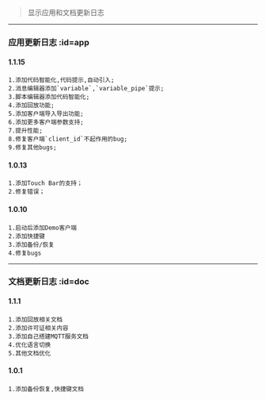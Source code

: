 > 显示应用和文档更新日志

---

### 应用更新日志 :id=app

#### 1.1.15

```
1.添加代码智能化,代码提示,自动引入;
2.消息编辑器添加`variable`,`variable_pipe`提示;
3.脚本编辑器添加代码智能化;
4.添加回放功能;
5.添加客户端导入导出功能;
6.添加更多客户端参数支持;
7.提升性能;
8.修复客户端`client_id`不起作用的bug;
9.修复其他bugs;
```

#### 1.0.13

```
1.添加Touch Bar的支持；
2.修复错误；
```

#### 1.0.10

```
1.启动后添加Demo客户端
2.添加快捷键
3.添加备份/恢复
4.修复bugs
```

---

### 文档更新日志 :id=doc

#### 1.1.1

```
1.添加回放相关文档
2.添加许可证相关内容
3.添加自己搭建MQTT服务文档
4.优化语言切换
5.其他文档优化
```

#### 1.0.1

```
1.添加备份恢复,快捷键文档
```
